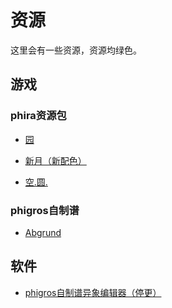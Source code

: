 # 资源

这里会有一些资源，资源均绿色。



## 游戏

### phira资源包

- [园](https://124-238-119-17.pd1.cjjd19.com:30443/download-cdn.cjjd19.com/123-720/e6753fc2/1829572348-0/e6753fc2eb9394b9de5de7a6190f92d0/c-m48?v=5&t=1740978237&s=17409782377e3bcdf8484b9746a41537b4554a0e86&r=GHRD49&bzc=2&bzs=313832393537323334383a32363835353732313a3532313432343a30&filename=%E5%8E%8B%E7%BC%A9%E6%96%87%E4%BB%B6(6).zip&x-mf-biz-cid=f0b01621-e9ca-43f0-9ff4-973325b71727-c4937c&auto_redirect=0&cache_type=1&xmfcid=42045f02-cb43-41e6-a05a-c3e42a1742c1-0-abf611255)
- [新月（新配色）](https://124-238-119-15.pd1.cjjd19.com:30443/download-cdn.cjjd19.com/123-163/977525cc/1829572348-0/977525cc15dd82acf436ac6b5edee4a3/c-m44?v=5&t=1740978323&s=1740978323ab929f31b8b3e970840e6a208dfe2180&r=PE3SGS&bzc=2&bzs=313832393537323334383a32363835323933383a323936333938353a30&filename=%E6%96%B0%E6%9C%88%EF%BC%88%E6%96%B0%E9%85%8D%E8%89%B2%EF%BC%89.zip&x-mf-biz-cid=e453fd0d-7a78-4ae5-8b17-a1a936410ae1-6eaa77&auto_redirect=0&cache_type=1&xmfcid=fe8a0f1e-41d7-4e98-8ebb-7d94fd6edc33-0-abf611255)

- [空.圆.](https://124-238-119-12.pd1.cjjd19.com:30443/download-cdn.cjjd19.com/123-415/f4c43eb9/1829572348-0/f4c43eb9d63d2b484d08c9c836db759f/c-m31?v=5&t=1740978442&s=1740978442e5e1b420d9abacf1bc3a22c6dc65f3bf&r=KES6QP&bzc=2&bzs=313832393537323334383a32363834363339313a313730393932353a30&filename=%E7%A9%BA.%E5%9C%86.%EF%BC%88%E5%BA%94%E8%AF%A5%E6%98%AF%E6%9C%80%E7%BB%88%E7%9A%84%E6%A0%B7%E5%BC%8F%EF%BC%89.zip&x-mf-biz-cid=05853eaf-e013-4623-8477-ae170cac885f-6eaa77&auto_redirect=0&cache_type=1&xmfcid=6d27b61a-1770-41fb-8877-89cc1e6fcc00-0-abf611255)

### phigros自制谱

- [Abgrund](https://i-380.wwentua.com:446/03021300220854323bb/2025/02/01/9ebe2fddb26982e6b6cf72d12bd1b1ee.zip?st=pjt_sFoHvbD8XGjae1aSTw&e=1740894640&b=BRYJa1QzB3BWdlZuBTEELgQrW25UJQ_c_c&fi=220854323&pid=171-212-220-233&up=2&mp=0&co=0)



## 软件

- [phigros自制谱异象编辑器（停更）](https://124-238-119-17.pd1.cjjd19.com:30443/download-cdn.cjjd19.com/123-370/0b2f620a/1829572348-0/0b2f620aff6fd6cfae33d3803154c172/c-m44?v=5&t=1740979199&s=1740979199004246c40b640a146126f153e16df639&r=KALZFW&bzc=2&bzs=313832393537323334383a32363835333231313a363136313038313a30&filename=phigros+to+shader.exe&x-mf-biz-cid=fc0731bc-dee0-4089-bfc5-a85a397a4e39-c4937c&auto_redirect=0&cache_type=1&xmfcid=86ba3f32-bfd7-431a-900e-0d3f22845652-1-abf611255)
